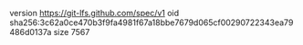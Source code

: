 version https://git-lfs.github.com/spec/v1
oid sha256:3c62a0ce470b3f9fa4981f67a18bbe7679d065cf00290722343ea79486d0137a
size 7567
